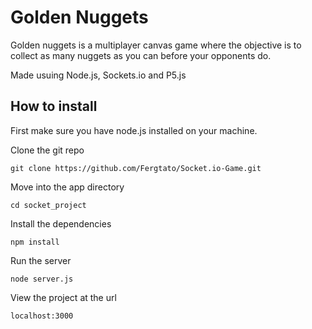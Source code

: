# Golden Nuggets

Golden nuggets is a multiplayer canvas game where the objective is to collect as many nuggets as you can before your opponents do.

Made usuing Node.js, Sockets.io and P5.js

## How to install

First make sure you have node.js installed on your machine.

Clone the git repo
```
git clone https://github.com/Fergtato/Socket.io-Game.git
```

Move into the app directory
```
cd socket_project
```

Install the dependencies
```
npm install
```

Run the server
```
node server.js
```

View the project at the url
```
localhost:3000
```

